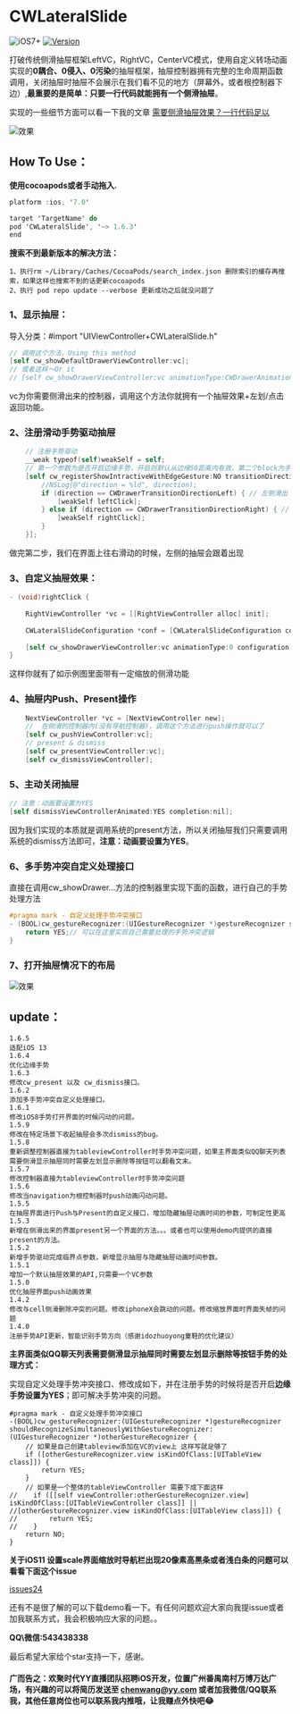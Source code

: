 # CWLateralSlide
![iOS7+](https://img.shields.io/badge/iOS-7%2B-orange.svg)
[![Version](https://img.shields.io/cocoapods/v/CWLateralSlide.svg?style=flat)](https://cocoapods.org/pods/CWLateralSlide)

打破传统侧滑抽屉框架LeftVC，RightVC，CenterVC模式，使用自定义转场动画实现的**0耦合、0侵入、0污染**的抽屉框架，抽屉控制器拥有完整的生命周期函数调用，关闭抽屉时抽屉不会展示在我们看不见的地方（屏幕外，或者根控制器下边）,**最重要的是简单：只要一行代码就能拥有一个侧滑抽屉**。

实现的一些细节方面可以看一下我的文章
[需要侧滑抽屉效果？一行代码足以](https://juejin.im/post/5a444b94518825698e7259f6) 

    
![效果](https://github.com/ChavezChen/CWLateralSlide/blob/master/示例图.gif)

## How To Use：
**使用cocoapods或者手动拖入.**
```objective-c
platform :ios, '7.0'

target 'TargetName' do
pod 'CWLateralSlide', '~> 1.6.3'
end
```
**搜索不到最新版本的解决方法：**
```
1、执行rm ~/Library/Caches/CocoaPods/search_index.json 删除索引的缓存再搜索，如果这样也搜索不到的话更新cocoapods
2、执行 pod repo update --verbose 更新成功之后就没问题了
```
### 1、显示抽屉：
导入分类：#import "UIViewController+CWLateralSlide.h" 
```objective-c
// 调用这个方法，Using this method
[self cw_showDefaultDrawerViewController:vc];
// 或者这样～Or it
// [self cw_showDrawerViewController:vc animationType:CWDrawerAnimationTypeDefault configuration:nil];
```
vc为你需要侧滑出来的控制器，调用这个方法你就拥有一个抽屉效果+左划/点击返回功能。

### 2、注册滑动手势驱动抽屉
```objective-c
    // 注册手势驱动
    __weak typeof(self)weakSelf = self;
    // 第一个参数为是否开启边缘手势，开启则默认从边缘50距离内有效，第二个block为手势过程中我们希望做的操作
    [self cw_registerShowIntractiveWithEdgeGesture:NO transitionDirectionAutoBlock:^(CWDrawerTransitionDirection direction) {
        //NSLog(@"direction = %ld", direction);
        if (direction == CWDrawerTransitionDirectionLeft) { // 左侧滑出
            [weakSelf leftClick];
        } else if (direction == CWDrawerTransitionDirectionRight) { // 右侧滑出
            [weakSelf rightClick];
        }
    }];
```
做完第二步，我们在界面上往右滑动的时候，左侧的抽屉会跟着出现

### 3、自定义抽屉效果：
```objective-c
- (void)rightClick {
    
    RightViewController *vc = [[RightViewController alloc] init];
    
    CWLateralSlideConfiguration *conf = [CWLateralSlideConfiguration configurationWithDistance:0 maskAlpha:0.4 scaleY:0.8 direction:CWDrawerTransitionDirectionRight backImage:[UIImage imageNamed:@"back.jpg"]];
    
    [self cw_showDrawerViewController:vc animationType:0 configuration:conf];
}
```
这样你就有了如示例图里面带有一定缩放的侧滑功能

### 4、抽屉内Push、Present操作
```objective-c
    NextViewController *vc = [NextViewController new];
    //  在侧滑的控制器内(没有导航控制器)，调用这个方法进行push操作就可以了
    [self cw_pushViewController:vc];
    // present & dismiss
    [self cw_presentViewController:vc];
    [self cw_dismissViewController];
```
### 5、主动关闭抽屉
```objective-c
// 注意：动画要设置为YES
[self dismissViewControllerAnimated:YES completion:nil];
```
因为我们实现的本质就是调用系统的present方法，所以关闭抽屉我们只需要调用系统的dismiss方法即可，**注意：动画要设置为YES**。
### 6、多手势冲突自定义处理接口
直接在调用cw_showDrawer...方法的控制器里实现下面的函数，进行自己的手势处理方法
```objective-c
#pragma mark - 自定义处理手势冲突接口
- (BOOL)cw_gestureRecognizer:(UIGestureRecognizer *)gestureRecognizer shouldRecognizeSimultaneouslyWithGestureRecognizer:(UIGestureRecognizer *)otherGestureRecognizer {
    return YES;// 可以在这里实现自己需要处理的手势冲突逻辑
}
```
### 7、打开抽屉情况下的布局
![效果](https://github.com/ChavezChen/CWLateralSlide/blob/master/layoutImage/allLayout.png)

## update：
```
1.6.5
适配iOS 13
1.6.4
优化边缘手势
1.6.3
修改cw_present 以及 cw_dismiss接口。
1.6.2
添加多手势冲突自定义处理接口。
1.6.1
修改iOS8手势打开界面的时候闪动的问题。
1.5.9
修改在特定场景下收起抽屉会多次dismiss的bug。
1.5.8
重新调整控制器直接为tableviewController时手势冲突问题，如果主界面类似QQ聊天列表需要侧滑显示抽屉同时需要左划显示删除等按钮可以翻看文末。
1.5.7
修改控制器直接为tableviewController时手势冲突问题
1.5.6
修改当navigation为根控制器时push动画闪动问题。
1.5.5
在抽屉界面进行Push与Present的自定义接口，增加隐藏抽屉动画时间的参数，可制定性更高
1.5.3
新增在侧滑出来的界面present另一个界面的方法。。。或者也可以使用demo内提供的直接present的方法。
1.5.2
新增手势驱动完成临界点参数，新增显示抽屉与隐藏抽屉动画时间参数。
1.5.1
增加一个默认抽屉效果的API,只需要一个VC参数
1.5.0
优化抽屉界面push动画效果
1.4.2
修改与cell侧滑删除冲突的问题。修改iphoneX会跳动的问题。修改缩放界面时界面失帧的问题
1.4.0
注册手势API更新，智能识别手势方向（感谢idozhuoyong童鞋的优化建议）
```

**主界面类似QQ聊天列表需要侧滑显示抽屉同时需要左划显示删除等按钮手势的处理方式：**

实现自定义处理手势冲突接口、修改成如下，并在注册手势的时候将是否开启**边缘手势设置为YES**；即可解决手势冲突的问题。
```
#pragma mark - 自定义处理手势冲突接口
-(BOOL)cw_gestureRecognizer:(UIGestureRecognizer *)gestureRecognizer shouldRecognizeSimultaneouslyWithGestureRecognizer:(UIGestureRecognizer *)otherGestureRecognizer {
    // 如果是自己创建tableview添加在VC的view上 这样写就足够了
    if ([otherGestureRecognizer.view isKindOfClass:[UITableView class]]) {
        return YES;
    }
    // 如果是一个整体的tableViewController 需要下成下面这样
//    if ([[self viewController:otherGestureRecognizer.view] isKindOfClass:[UITableViewController class]] || //[otherGestureRecognizer.view isKindOfClass:[UITableView class]]) {
//        return YES;
//    }
    return NO;
}
```
**关于iOS11 设置scale界面缩放时导航栏出现20像素高黑条或者浅白条的问题可以看看下面这个issue**

[issues24](https://github.com/ChavezChen/CWLateralSlide/issues/24) 

还有不是很了解的可以下载demo看一下。有任何问题欢迎大家向我提issue或者加我联系方式，我会积极响应大家的问题。。

**QQ\微信:543438338**

最后希望大家给个star支持一下，感谢。  
#### 广而告之：欢聚时代YY直播团队招聘iOS开发，位置广州番禺南村万博万达广场，有兴趣的可以将简历发送至 chenwang@yy.com 或者加我微信/QQ联系我，其他任意岗位也可以联系我内推哦，让我赚点外快吧😂
